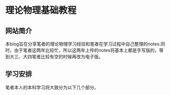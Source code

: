 # 理论物理基础教程

## 网站简介

本blog旨在分享笔者的理论物理学习经验和笔者在学习过程中自己整理的notes.同时，由于笔者这两年比较忙，所以这两年上传的notes将基本上都是手写版的，等到大三、大四笔者比较有空的时候再改为电子版。

## 学习安排

笔者本人的本科学习将大致分为以下几个部分。
